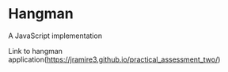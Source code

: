 # Hangman
A JavaScript implementation

Link to hangman application(https://jramire3.github.io/practical_assessment_two/)
